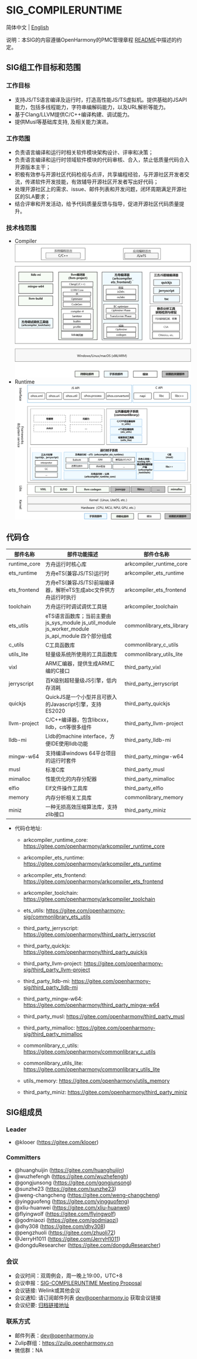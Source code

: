 # SIG_COMPILERUNTIME
简体中文 | [English](./sig-compile-runtime.md)

说明：本SIG的内容遵循OpenHarmony的PMC管理章程 [README](/zh/pmc.md)中描述的约定。

## SIG组工作目标和范围

### 工作目标
- 支持JS/TS语言编译及运行时，打造高性能JS/TS虚拟机。提供基础的JSAPI能力，包括多线程能力，字符串编解码能力，以及URL解析等能力。
- 基于Clang/LLVM提供C/C++编译构建、调试能力。
- 提供Musl等基础库支持, 及相关能力演进。

### 工作范围
- 负责语言编译和运行时相关软件模块架构设计、评审和决策；
- 负责语言编译和运行时领域软件模块的代码审核、合入，禁止低质量代码合入开源版本主干；
- 积极有效参与开源社区代码检视与点评，共享编程经验，与开源社区开发者交流，传递软件开发技能，有效辅导开源社区开发者写出好代码；
- 处理开源社区上的需求、issue、邮件列表和开发问题，闭环周期满足开源社区的SLA要求；
- 结合评审和开发活动，给予代码质量反馈与指导，促进开源社区代码质量提升。

### 技术栈范围
- Compiler
![figures/compileruntime-overview-compiler-cn.png](figures/compileruntime-overview-compiler-cn.png)
- Runtime
![figures/compileruntime-overview-runtime-cn.png](figures/compileruntime-overview-runtime-cn.png)

## 代码仓
|部件名称|部件功能描述|部件仓名称|
| ----- | ----------- | --------- |
|runtime_core|方舟运行时核心库|arkcompiler_runtime_core|
|ets_runtime|方舟eTS(兼容JS/TS)运行时|arkcompiler_ets_runtime|
|ets_frontend|方舟eTS(兼容JS/TS)前端编译器，解析eTS生成abc文件供方舟运行时执行|arkcompiler_ets_frontend|
|toolchain|方舟运行时调试调优工具链|arkcompiler_toolchain|
|ets_utils|eTS语言函数库；当前主要由 js_sys_module js_util_module js_worker_module js_api_module 四个部分组成|commonlibrary_ets_library|
|c_utils|C工具函数库|commonlibrary_c_utils|
|utils_lite|轻量级系统所使用的工具函数库|commonlibrary_utils_lite|
|vixl|ARM汇编器，提供生成ARM汇编的C接口|third_party_vixl|
|jerryscript|百K级别超轻量级JS引擎，低内存消耗|third_party_jerryscript|
|quickjs|QuickJS是一个小型并且可嵌入的Javascript引擎，支持ES2020|third_party_quickjs|
|llvm-project|C/C++编译器，包含libcxx，lldb，crt等很多组件|third_party_llvm-project|
|lldb-mi|Lldb的machine interface，方便IDE使用lldb功能|third_party_lldb-mi|
|mingw-w64|支持编译windows 64平台项目的运行时套件|third_party_mingw-w64|
|musl|标准C库|third_party_musl|
|mimalloc|性能优化的内存分配器|third_party_mimalloc|
|elfio|Elf文件操作工具库|third_party_elfio|
|memory|内存分析相关工具库|commonlibrary_memory|
|miniz|一种无损高效压缩算法库，支持zlib接口|third_party_miniz|

- 代码仓地址:
  - arkcompiler_runtime_core: https://gitee.com/openharmony/arkcompiler_runtime_core
  - arkcompiler_ets_runtime: https://gitee.com/openharmony/arkcompiler_ets_runtime
  - arkcompiler_ets_frontend: https://gitee.com/openharmony/arkcompiler_ets_frontend
  - arkcompiler_toolchain: https://gitee.com/openharmony/arkcompiler_toolchain

  - ets_utils: https://gitee.com/openharmony-sig/commonlibrary_ets_utils

  - third_party_jerryscript: https://gitee.com/openharmony/third_party_jerryscript
  - third_party_quickjs: https://gitee.com/openharmony/third_party_quickjs

  - third_party_llvm-project: https://gitee.com/openharmony-sig/third_party_llvm-project
  - third_party_lldb-mi: https://gitee.com/openharmony-sig/third_party_lldb-mi
  - third_party_mingw-w64: https://gitee.com/openharmony/third_party_mingw-w64
  - third_party_musl: https://gitee.com/openharmony/third_party_musl
  - third_party_mimalloc: https://gitee.com/openharmony-sig/third_party_mimalloc

  - commonlibrary_c_utils: https://gitee.com/openharmony/commonlibrary_c_utils
  - commonlibrary_utils_lite: https://gitee.com/openharmony/commonlibrary_utils_lite

  - utils_memory: https://gitee.com/openharmony/utils_memory

  - third_party_miniz: https://gitee.com/openharmony/third_party_miniz

## SIG组成员

### Leader
- @klooer (https://gitee.com/klooer)

### Committers
- @huanghuijin (https://gitee.com/huanghuijin)
- @wuzhefengh (https://gitee.com/wuzhefengh)
- @gongjunsong (https://gitee.com/gongjunsong)
- @sunzhe23 (https://gitee.com/sunzhe23)
- @weng-changcheng (https://gitee.com/weng-changcheng)
- @yingguofeng (https://gitee.com/yingguofeng)
- @xliu-huanwei (https://gitee.com/xliu-huanwei)
- @flyingwolf (https://gitee.com/flyingwolf)
- @godmiaozi (https://gitee.com/godmiaozi)
- @dhy308 (https://gitee.com/dhy308)
- @pengzhuoli (https://gitee.com/zhuoli72)
- @JerryH1011 (https://gitee.com/JerryH1011)
- @dongduResearcher (https://gitee.com/dongduResearcher)

### 会议
 - 会议时间：双周例会，周一晚上19:00，UTC+8
 - 会议申报：[SIG-COMPILERUNTIME Meeting Proposal](https://shimo.im/sheets/cHkjRvDJQtt638y3/MODOC)
 - 会议链接: Welink或其他会议
 - 会议通知: 请订阅邮件列表 dev@openharmony.io 获取会议链接
 - 会议纪要: [归档链接地址](https://gitee.com/openharmony-sig/sig-content)

### 联系方式

- 邮件列表：dev@openharmony.io
- Zulip群组：https://zulip.openharmony.cn
- 微信群：NA
